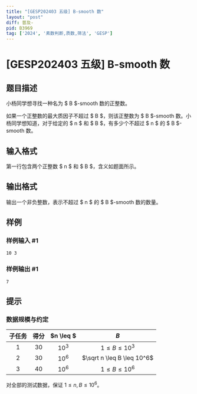 ```yaml
---
title: "[GESP202403 五级] B-smooth 数"
layout: "post"
diff: 普及-
pid: B3969
tag: ['2024', '素数判断,质数,筛法', 'GESP']
---
```

# [GESP202403 五级] B-smooth 数
## 题目描述

小杨同学想寻找一种名为 $ B $-smooth 数的正整数。 

如果一个正整数的最大质因子不超过 $ B $，则该正整数为 $ B $-smooth 数。小杨同学想知道，对于给定的 $ n $ 和 $ B $，有多少个不超过 $ n $ 的 $ B $-smooth 数。
## 输入格式

第一行包含两个正整数 $ n $ 和 $ B $，含义如题面所示。
## 输出格式

输出一个非负整数，表示不超过 $ n $ 的 $ B $-smooth 数的数量。
## 样例

### 样例输入 #1
```
10 3
```
### 样例输出 #1
```
7
```
## 提示

### 数据规模与约定

| 子任务 | 得分 | $n \leq $ | $B$ |
| :-: | :-: | :-: | :-: |
| $1$ | $30$ | $10^3$ | $1 \leq B \leq 10^3$ |
| $2$ | $30$ | $10^6$ | $\sqrt n \leq B \leq 10^6$ |
| $3$ | $40$ | $10^6$ | $1 \leq B \leq 10^6$ | 

对全部的测试数据，保证 $1 \leq n, B \leq 10^6$。
